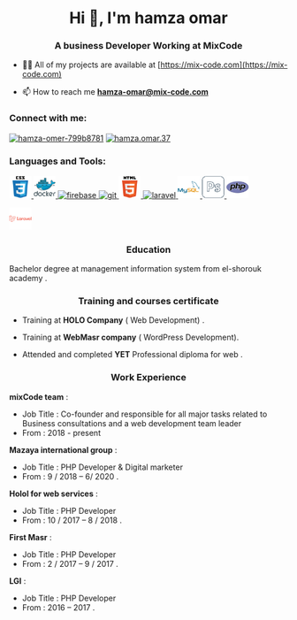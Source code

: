 <h1 align="center">Hi 👋, I'm hamza omar</h1>
<h3 align="center">A business Developer Working at MixCode</h3>

- 👨‍💻 All of my projects are available at [https://mix-code.com](https://mix-code.com)

- 📫 How to reach me **hamza-omar@mix-code.com**

<h3 align="left">Connect with me:</h3>
<p align="left">
<a href="https://linkedin.com/in/hamza-omer-799b8781" target="blank"><img align="center" src="https://cdn.jsdelivr.net/npm/simple-icons@3.0.1/icons/linkedin.svg" alt="hamza-omer-799b8781" height="30" width="40" /></a>
<a href="https://fb.com/hamza.omar.37" target="blank"><img align="center" src="https://cdn.jsdelivr.net/npm/simple-icons@3.0.1/icons/facebook.svg" alt="hamza.omar.37" height="30" width="40" /></a>
</p>

<h3 align="left">Languages and Tools:</h3>
<p align="left"> <a href="https://www.w3schools.com/css/" target="_blank" rel="noreferrer"> <img src="https://raw.githubusercontent.com/devicons/devicon/master/icons/css3/css3-original-wordmark.svg" alt="css3" width="40" height="40"/> </a> <a href="https://www.docker.com/" target="_blank" rel="noreferrer"> <img src="https://raw.githubusercontent.com/devicons/devicon/master/icons/docker/docker-original-wordmark.svg" alt="docker" width="40" height="40"/> </a> <a href="https://firebase.google.com/" target="_blank" rel="noreferrer"> <img src="https://www.vectorlogo.zone/logos/firebase/firebase-icon.svg" alt="firebase" width="40" height="40"/> </a> <a href="https://git-scm.com/" target="_blank" rel="noreferrer"> <img src="https://www.vectorlogo.zone/logos/git-scm/git-scm-icon.svg" alt="git" width="40" height="40"/> </a> <a href="https://www.w3.org/html/" target="_blank" rel="noreferrer"> <img src="https://raw.githubusercontent.com/devicons/devicon/master/icons/html5/html5-original-wordmark.svg" alt="html5" width="40" height="40"/> </a> <a href="https://laravel.com/" target="_blank" rel="noreferrer"> <img src="[https://raw.githubusercontent.com/devicons/devicon/master/icons/laravel/laravel-plain-wordmark.svg]([https://raw.githubusercontent.com/devicons/devicon/master/icons/laravel/laravel-original-wordmark.svg](https://raw.githubusercontent.com/devicons/devicon/master/icons/laravel/laravel-original-wordmark.svg))" alt="laravel" width="40" height="40"/> </a> <a href="https://www.mysql.com/" target="_blank" rel="noreferrer"> <img src="https://raw.githubusercontent.com/devicons/devicon/master/icons/mysql/mysql-original-wordmark.svg" alt="mysql" width="40" height="40"/> </a> <a href="https://www.photoshop.com/en" target="_blank" rel="noreferrer"> <img src="https://raw.githubusercontent.com/devicons/devicon/master/icons/photoshop/photoshop-line.svg" alt="photoshop" width="40" height="40"/> </a> <a href="https://www.php.net" target="_blank" rel="noreferrer"> <img src="https://raw.githubusercontent.com/devicons/devicon/master/icons/php/php-original.svg" alt="php" width="40" height="40"/> </a> 

<a href="https://www.php.net" target="_blank" rel="noreferrer"> <img src="https://raw.githubusercontent.com/devicons/devicon/master/icons/laravel/laravel-original-wordmark.svg" alt="php" width="40" height="40"/> </a>
</p>
 
<h3 align="center">Education</h3>
Bachelor degree at management information system from el-shorouk academy .

<h3 align="center">Training and courses certificate</h3>

-	Training at   **HOLO Company**    ( Web Development) .

-	Training at  **WebMasr company**   ( WordPress Development).

- Attended and completed **YET** Professional diploma for web .

<h3 align="center">Work Experience</h3>

**mixCode team** :
- Job Title  : Co-founder and responsible for all major tasks related to Business consultations and a web development team leader 
- From : 2018 - present        

**Mazaya international group** :
- Job Title  : PHP Developer & Digital marketer   
- From : 9 / 2018 – 6/ 2020 . 

**Holol for web services** :
- Job Title  : PHP Developer   
- From : 10 / 2017 – 8 / 2018 . 

**First Masr** :
- Job Title  : PHP Developer   
- From : 2 / 2017 – 9 / 2017 . 

**LGI** :
- Job Title  : PHP Developer   
- From : 2016 – 2017 . 





